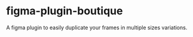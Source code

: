 # figma-plugin-boutique
A figma plugin to easily duplicate your frames in multiple sizes variations.
